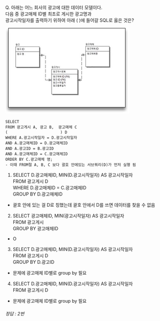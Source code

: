 Q.
아래는 어느 회사의 광고에 대한 데이터 모델이다.  
다음 중 광고매체 ID별 최초로 게시한 광고명과  
광고시작일자를 출력하기 위하여 아래 ( )에 들어갈 SQL로 옳은 것은?  

![광고예시](../img/광고예시.jpg)

```
SELECT  
FROM 광고게시 A, 광고 B,  광고매체 C  
(                       ) D  
WHERE A.광고시작일자 = D.광고시작일자  
AND A.광고매체ID = D.광고매체ID  
AND A.광고ID = B.광고ID  
AND A.광고매체ID = C.광고매체ID  
ORDER BY C.광고매체 명;  
- 이때 FROM절 A, B, C 보다 괄호 안에있는 서브쿼리(D)가 먼저 실행 됨  
```

1. SELECT D.광고매체ID, MIN(D.광고시작일자) AS 광고시작일자  
FROM 광고게시 D  
WHERE D.광고매체ID = C.광고매체ID  
GROUP BY D.광고매체ID  
- 괄호 안에 있는 걸 D로 칭했는데 괄호 안에서 D를 쓰면 데이터를 찾을 수 없음

2. SELECT 광고매체ID, MIN(광고시작일자) AS 광고시작일자  
FROM 광고게시  
GROUP BY 광고매체ID  
- O

3. SELECT D.광고매체ID, MIN(D.광고시작일자) AS 광고시작일자  
FROM 광고게시 D  
GROUP BY D.광고ID  
- 문제에 광고매체 ID별로 group by 필요 

4. SELECT D.광고매체ID, MIN(D.광고시작일자) AS 광고시작일자  
FROM 광고게시 D  
- 문제에 광고매체 ID별로 group by 필요

###### 정답 : 2번